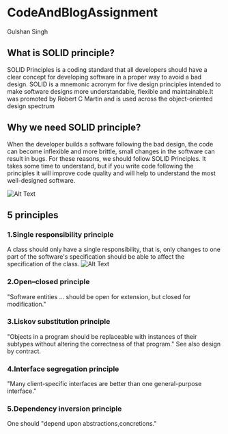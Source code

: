 # CodeAndBlogAssignment
Gulshan Singh

## What is SOLID principle?

SOLID Principles is a coding standard that all developers should have a clear concept for developing software in a proper way to avoid a bad design. SOLID is a mnemonic acronym for five design principles intended to make software designs more understandable, flexible and maintainable.It was promoted by Robert C Martin and is used across the object-oriented design spectrum


## Why we need SOLID principle?
When the developer builds a software following the bad design, the code can become inflexible and more brittle, small changes in the software can result in bugs. For these reasons, we should follow SOLID Principles. It takes some time to understand, but if you write code following the principles it will improve code quality and will help to understand the most well-designed software.

![Alt Text](https://encrypted-tbn0.gstatic.com/images?q=tbn:ANd9GcSuLDyiPnzniaboZxVxGb0X9_LFBCL9cUJgmQ&usqp=CAU)

## 5 principles

### 1.Single responsibility principle
A class should only have a single responsibility, that is, only changes to one part of the software's specification should be able to affect the specification of the class.
![Alt Text](https://www.javaskool.com/wp-content/uploads/2015/01/srp1.png)

### 2.Open–closed principle
"Software entities ... should be open for extension, but closed for modification."

### 3.Liskov substitution principle
"Objects in a program should be replaceable with instances of their subtypes without altering the correctness of that program." See also design by contract.

### 4.Interface segregation principle
"Many client-specific interfaces are better than one general-purpose interface."

### 5.Dependency inversion principle
One should "depend upon abstractions,concretions."

